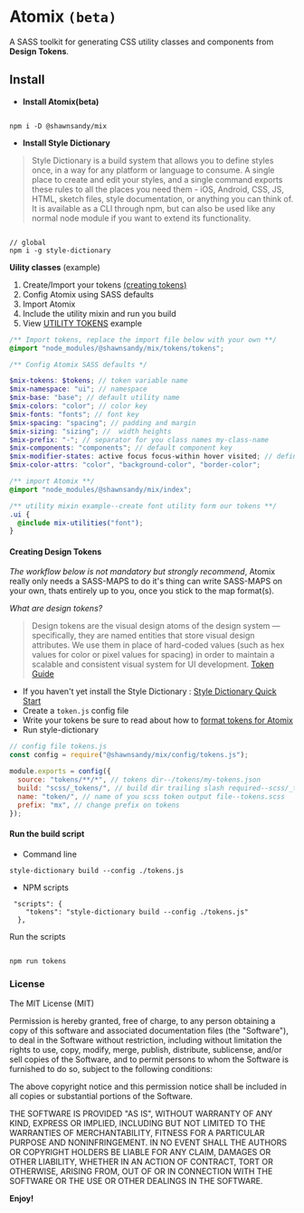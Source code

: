 # Atomix `(beta)`

A SASS toolkit for generating CSS utility classes and components from
**Design Tokens**.

## Install

- **Install Atomix(beta)**

```

npm i -D @shawnsandy/mix

```

- **Install Style Dictionary**

> Style Dictionary is a build system that allows you to define styles once, in a way for any platform or language to consume. A single place to create and edit your styles, and a single command exports these rules to all the places you need them - iOS, Android, CSS, JS, HTML, sketch files, style documentation, or anything you can think of. It is available as a CLI through npm, but can also be used like any normal node module if you want to extend its functionality.

```

// global
npm i -g style-dictionary

```

**Uility classes** (example)

1. Create/Import your tokens [(creating tokens)](#creating-tokens)
2. Config Atomix using SASS defaults
3. Import Atomix
4. Include the utility mixin and run you build
5. View [UTILITY TOKENS]('./dist/color.css') example

```scss
/** Import tokens, replace the import file below with your own **/
@import "node_modules/@shawnsandy/mix/tokens/tokens";

/** Config Atomix SASS defaults */

$mix-tokens: $tokens; // token variable name
$mix-namespace: "ui"; // namespace
$mix-base: "base"; // default utility name
$mix-colors: "color"; // color key
$mix-fonts: "fonts"; // font key
$mix-spacing: "spacing"; // padding and margin
$mix-sizing: "sizing"; //  width heights
$mix-prefix: "-"; // separator for you class names my-class-name
$mix-components: "components"; // default component key
$mix-modifier-states: active focus focus-within hover visited; // define the states that you use
$mix-color-attrs: "color", "background-color", "border-color";

/** import Atomix **/
@import "node_modules/@shawnsandy/mix/index";

/** utility mixin example--create font utility form our tokens **/
.ui {
  @include mix-utilities("font");
}
```

#### Creating Design Tokens

_The workflow below is not mandatory but strongly recommend_, Atomix really only needs a SASS-MAPS to do it's thing can write SASS-MAPS on your own, thats entirely up to you, once you stick to the map format(s).

_What are design tokens?_

> Design tokens are the visual design atoms of the design system — specifically, they are named entities that store visual design attributes. We use them in place of hard-coded values (such as hex values for color or pixel values for spacing) in order to maintain a scalable and consistent visual system for UI development. [Token Guide](./tokens.md)

- If you haven't yet install the Style Dictionary : [Style Dictionary Quick Start](https://amzn.github.io/style-dictionary/#/quick_start)
- Create a `token.js` config file
- Write your tokens be sure to read about how to [format tokens for Atomix](./tokens.md#token-formats)
- Run style-dictionary

```js
// config file tokens.js
const config = require("@shawnsandy/mix/config/tokens.js");

module.exports = config({
  source: "tokens/**/*", // tokens dir--/tokens/my-tokens.json
  build: "scss/_tokens/", // build dir trailing slash required--scss/_tokens.scss
  name: "token/", // name of you scss token output file--tokens.scss
  prefix: "mx", // change prefix on tokens
});
```

#### Run the build script

- Command line

```
style-dictionary build --config ./tokens.js

```

- NPM scripts

```
 "scripts": {
    "tokens": "style-dictionary build --config ./tokens.js"
  },
```

Run the scripts

```

npm run tokens

```

### License

The MIT License (MIT)

Permission is hereby granted, free of charge, to any person obtaining a copy of this software and associated documentation files (the "Software"), to deal in the Software without restriction, including without limitation the rights to use, copy, modify, merge, publish, distribute, sublicense, and/or sell copies of the Software, and to permit persons to whom the Software is furnished to do so, subject to the following conditions:

The above copyright notice and this permission notice shall be included in all copies or substantial portions of the Software.

THE SOFTWARE IS PROVIDED "AS IS", WITHOUT WARRANTY OF ANY KIND, EXPRESS OR IMPLIED, INCLUDING BUT NOT LIMITED TO THE WARRANTIES OF MERCHANTABILITY, FITNESS FOR A PARTICULAR PURPOSE AND NONINFRINGEMENT. IN NO EVENT SHALL THE AUTHORS OR COPYRIGHT HOLDERS BE LIABLE FOR ANY CLAIM, DAMAGES OR OTHER LIABILITY, WHETHER IN AN ACTION OF CONTRACT, TORT OR OTHERWISE, ARISING FROM, OUT OF OR IN CONNECTION WITH THE SOFTWARE OR THE USE OR OTHER DEALINGS IN THE SOFTWARE.

**Enjoy!**
